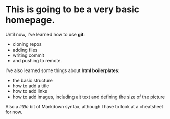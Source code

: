 # This is going to be a very basic homepage.
Until now, I've learned how to use **git**: 
- cloning repos
- adding files
- writing commit
- and pushing to remote.

I've also learned some things about **html boilerplates**:
- the basic structure
- how to add a title
- how to add links
- how to add images, including alt text and defining the size of the picture

Also a *little* bit of Markdown syntax, although I have to look at a cheatsheet for now.
